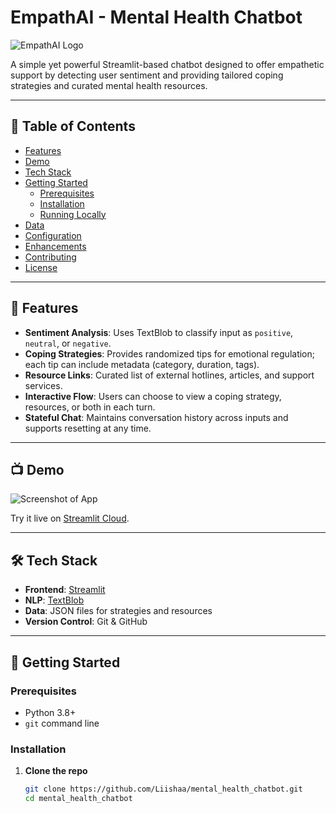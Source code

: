 # EmpathAI - Mental Health Chatbot

![EmpathAI Logo](https://raw.githubusercontent.com/Liishaa/mental_health_chatbot/main/.github/logo.png)

A simple yet powerful Streamlit-based chatbot designed to offer empathetic support by detecting user sentiment and providing tailored coping strategies and curated mental health resources.

---

## 📖 Table of Contents

- [Features](#-features)
- [Demo](#-demo)
- [Tech Stack](#-tech-stack)
- [Getting Started](#-getting-started)
  - [Prerequisites](#prerequisites)
  - [Installation](#installation)
  - [Running Locally](#running-locally)
- [Data](#-data)
- [Configuration](#-configuration)
- [Enhancements](#-enhancements)
- [Contributing](#-contributing)
- [License](#-license)

---

## 🚀 Features

- **Sentiment Analysis**: Uses TextBlob to classify input as `positive`, `neutral`, or `negative`.
- **Coping Strategies**: Provides randomized tips for emotional regulation; each tip can include metadata (category, duration, tags).
- **Resource Links**: Curated list of external hotlines, articles, and support services.
- **Interactive Flow**: Users can choose to view a coping strategy, resources, or both in each turn.
- **Stateful Chat**: Maintains conversation history across inputs and supports resetting at any time.

---

## 📺 Demo

![Screenshot of App](https://raw.githubusercontent.com/Liishaa/mental_health_chatbot/main/.github/demo.png)

Try it live on [Streamlit Cloud](https://mentalhealthchatbot-l.streamlit.app).

---

## 🛠 Tech Stack

- **Frontend**: [Streamlit](https://streamlit.io)
- **NLP**: [TextBlob](https://textblob.readthedocs.io)
- **Data**: JSON files for strategies and resources
- **Version Control**: Git & GitHub

---

## 🏁 Getting Started

### Prerequisites

- Python 3.8+
- `git` command line

### Installation

1. **Clone the repo**
   ```bash
   git clone https://github.com/Liishaa/mental_health_chatbot.git
   cd mental_health_chatbot
